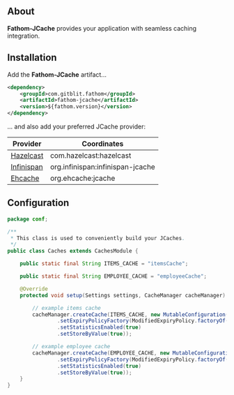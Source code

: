 ## About

**Fathom-JCache** provides your application with seamless caching integration.

## Installation

Add the **Fathom-JCache** artifact...

```XML
<dependency>
    <groupId>com.gitblit.fathom</groupId>
    <artifactId>fathom-jcache</artifactId>
    <version>${fathom.version}</version>
</dependency>
```

... and also add your preferred JCache provider:

| Provider        | Coordinates                      |
|-----------------|----------------------------------|
| [Hazelcast][]   | com.hazelcast:hazelcast          |
| [Infinispan][]  | org.infinispan:infinispan-jcache |
| [Ehcache][]     | org.ehcache:jcache               |

## Configuration

```java
package conf;

/**
 * This class is used to conveniently build your JCaches.
 */
public class Caches extends CachesModule {

    public static final String ITEMS_CACHE = "itemsCache";

    public static final String EMPLOYEE_CACHE = "employeeCache";

    @Override
    protected void setup(Settings settings, CacheManager cacheManager) {

        // example items cache
        cacheManager.createCache(ITEMS_CACHE, new MutableConfiguration()
                .setExpiryPolicyFactory(ModifiedExpiryPolicy.factoryOf(Duration.ONE_MINUTE))
                .setStatisticsEnabled(true)
                .setStoreByValue(true));

        // example employee cache
        cacheManager.createCache(EMPLOYEE_CACHE, new MutableConfiguration()
                .setExpiryPolicyFactory(ModifiedExpiryPolicy.factoryOf(Duration.ONE_MINUTE))
                .setStatisticsEnabled(true)
                .setStoreByValue(true));
    }
}
```

[Hazelcast]: http://hazelcast.org
[Infinispan]: http://infinispan.org
[Ehcache]: http://ehcache.org
